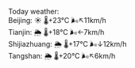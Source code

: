 Today weather:  
Beijing: ☀️   🌡️+23°C 🌬️↖11km/h  
Tianjin: 🌦   🌡️+18°C 🌬️←7km/h  
Shijiazhuang: 🌦   🌡️+17°C 🌬️↓12km/h  
Tangshan: 🌦   🌡️+20°C 🌬️↖6km/h  
